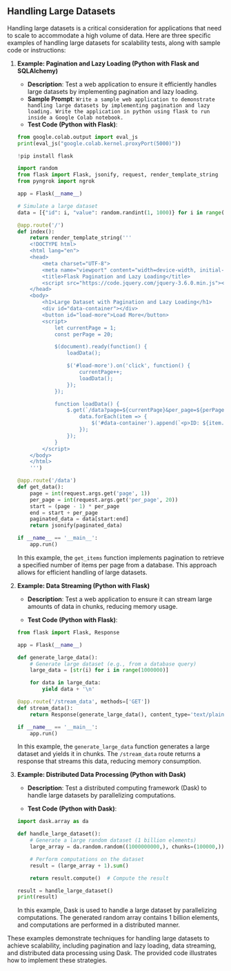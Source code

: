 ## Handling Large Datasets
Handling large datasets is a critical consideration for applications that need to scale to accommodate a high volume of data. Here are three specific examples of handling large datasets for scalability tests, along with sample code or instructions:

1. **Example: Pagination and Lazy Loading (Python with Flask and SQLAlchemy)**

   - **Description**: Test a web application to ensure it efficiently handles large datasets by implementing pagination and lazy loading.
   - **Sample Prompt**: ```Write a sample web application to demonstrate handling large datasets by implementing pagination and lazy loading. Write the application in python using flask to run inside a Google Colab notebook.```
   - **Test Code (Python with Flask)**:

   ```python (Google Colab)
   from google.colab.output import eval_js
   print(eval_js("google.colab.kernel.proxyPort(5000)"))
   
   !pip install flask
   
   import random
   from flask import Flask, jsonify, request, render_template_string
   from pyngrok import ngrok
   
   app = Flask(__name__)
   
   # Simulate a large dataset
   data = [{"id": i, "value": random.randint(1, 1000)} for i in range(1, 10001)]
   
   @app.route('/')
   def index():
       return render_template_string('''
       <!DOCTYPE html>
       <html lang="en">
       <head>
           <meta charset="UTF-8">
           <meta name="viewport" content="width=device-width, initial-scale=1.0">
           <title>Flask Pagination and Lazy Loading</title>
           <script src="https://code.jquery.com/jquery-3.6.0.min.js"></script>
       </head>
       <body>
           <h1>Large Dataset with Pagination and Lazy Loading</h1>
           <div id="data-container"></div>
           <button id="load-more">Load More</button>
           <script>
               let currentPage = 1;
               const perPage = 20;
   
               $(document).ready(function() {
                   loadData();
   
                   $('#load-more').on('click', function() {
                       currentPage++;
                       loadData();
                   });
               });
   
               function loadData() {
                   $.get(`/data?page=${currentPage}&per_page=${perPage}`, function(data) {
                       data.forEach(item => {
                           $('#data-container').append(`<p>ID: ${item.id}, Value: ${item.value}</p>`);
                       });
                   });
               }
           </script>
       </body>
       </html>
       ''')
   
   @app.route('/data')
   def get_data():
       page = int(request.args.get('page', 1))
       per_page = int(request.args.get('per_page', 20))
       start = (page - 1) * per_page
       end = start + per_page
       paginated_data = data[start:end]
       return jsonify(paginated_data)
   
   if __name__ == '__main__':
       app.run()
   ```

   In this example, the `get_items` function implements pagination to retrieve a specified number of items per page from a database. This approach allows for efficient handling of large datasets.

2. **Example: Data Streaming (Python with Flask)**

   - **Description**: Test a web application to ensure it can stream large amounts of data in chunks, reducing memory usage.

   - **Test Code (Python with Flask)**:

   ```python
   from flask import Flask, Response

   app = Flask(__name__)

   def generate_large_data():
       # Generate large dataset (e.g., from a database query)
       large_data = [str(i) for i in range(1000000)]

       for data in large_data:
           yield data + '\n'

   @app.route('/stream_data', methods=['GET'])
   def stream_data():
       return Response(generate_large_data(), content_type='text/plain')

   if __name__ == '__main__':
       app.run()
   ```

   In this example, the `generate_large_data` function generates a large dataset and yields it in chunks. The `/stream_data` route returns a response that streams this data, reducing memory consumption.

3. **Example: Distributed Data Processing (Python with Dask)**

   - **Description**: Test a distributed computing framework (Dask) to handle large datasets by parallelizing computations.

   - **Test Code (Python with Dask)**:

   ```python
   import dask.array as da

   def handle_large_dataset():
       # Generate a large random dataset (1 billion elements)
       large_array = da.random.random((1000000000,), chunks=(100000,))

       # Perform computations on the dataset
       result = (large_array + 1).sum()

       return result.compute()  # Compute the result

   result = handle_large_dataset()
   print(result)
   ```

   In this example, Dask is used to handle a large dataset by parallelizing computations. The generated random array contains 1 billion elements, and computations are performed in a distributed manner.

These examples demonstrate techniques for handling large datasets to achieve scalability, including pagination and lazy loading, data streaming, and distributed data processing using Dask. The provided code illustrates how to implement these strategies.
